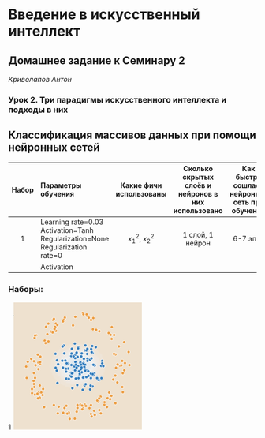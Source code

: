 # Введение в искусственный интеллект

## Домашнее задание к Семинару 2
_Криволапов Антон_

### Урок 2. Три парадигмы искусственного интеллекта и подходы в них

## Классификация массивов данных при помощи нейронных сетей


| Набор                 | Параметры обучения | Какие фичи использованы | Сколько скрытых слоёв и нейронов в них использовано | Как быстро сошлась нейронная сеть при обучении | Характеристика областей классификации |Причины, почему произошло именно так, а не иначе
|:-:|:-|:-:|:-:|:-:|:-:|:-:|
| 1 | Learning rate=0.03 Activation=Tanh Regularization=None Regularization rate=0| $x_1^2$, $x_2^2$ | 1 слой, 1 нейрон| 6-7 эпох| Круг (овал) | 
||Activation

### Наборы:

1
![img.png](img_1.png)
